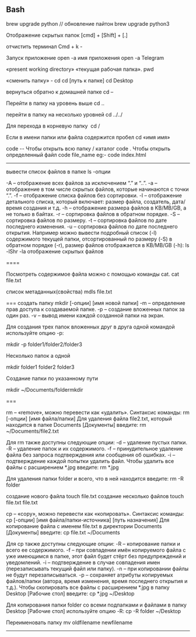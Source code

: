 ## Bash

brew upgrade python // обновление пайтон 
brew upgrade python3

Отображение скрытых папок [cmd] + [Shift] + [.]

отчистить терминал Cmd + k -

Запуск приложение open -a имя приложения open -a Telegram

«present working directory» «текущая рабочая папка». pwd 

«сменить папку» - cd cd [путь к папке] cd Desktop

вернуться обратно к домашней папке cd –

Перейти в папку на уровень выше cd ..

перейти в папку на несколько уровней  cd ../../

Для перехода в корневую папку  cd /

Если в имени папки или файла содержится пробел cd «имя имя»

code --
Чтобы открыть всю папку / каталог
code .
Чтобы открыть определенный файл
code file_name
eg:- code index.html

____

вывести список файлов в папке ls -опции

-A – отображение всех файлов за исключением “.” и “..”.
-a – отображение в том числе скрытых файлов, которые начинаются с точки “.”.
-f – отображение списка файлов без сортировки.
-l – отображение детального списка, который включает: размер файла, создатель, дата/время создания и т.д.
-h – отображение размера файлов в KB/MB/GB, а не только в байтах.
-r – сортировка файлов в обратном порядке.
-S – сортировка файлов по размеру.
-t – сортировка файлов по дате последнего изменения.
-u – сортировка файлов по дате последнего открытия.
Например можно вывести подробный список (-l) содержимого текущей папки, отсортированный по размеру (-S) в обратном порядке (-r), размер файлов отображается в KB/MB/GB (-h):
ls -lShr
-la отображение скрытых файлов

====

Посмотреть содержимое файла можно с помощью команды cat.
cat file.txt

список метаданных(свойства) mdls file.txt

===
создать папку mkdir [-опции] [имя новой папки]
-m – определение прав доступа к создаваемой папке.
-p – создание вложенных папок за один раз.
-v – вывод имени каждой созданной папки на экран.

Для создания трех папок вложенных друг в друга одной командой используйте опцию -p:

mkdir -p folder1/folder2/folder3

Несколько папок а одной

mkdir folder1 folder2 folder3

Создание папки по указанному пути

mkdir ~/Documents/foldermkdir

===

rm – «remove», можно перевести как «удалить».
Синтаксис команды:
rm [-опции] [имя файла/папки]
Для удаления файла file2.txt, который находится в папке Documents [Документы] введите:
rm ~/Documents/file2.txt

Для rm также доступны следующие опции:
-d – удаление пустых папки.
-R – удаление папок и их содержимого.
-f – принудительное удаление файла без запроса подтверждения или сообщения об ошибках.
-i – подтверждение каждой попытки удалить файл.
Чтобы удалить все файлы с расширением *.jpg введите:
rm *.jpg

Для удаления папки folder и всего, что в ней находится введите:
rm -R folder




создание нового файла touch file.txt 
создание несколько файлов touch file.txt file.txt

cp – «copy», можно перевести как «копировать».
Синтаксис команды:
cp [-опции] [имя файла/папки-источника] [путь назначения]
Для копирование файла с именем file.txt в директории Documents [Документы] введите:
cp file.txt ~/Documents

Для cp также доступны следующие опции:
-R – копирование папки и всего ее содержимого.
-f – при совпадении имён копируемого файла с уже имеющимся в папке, этот файл будет стёрт без предупреждений и уведомлений.
-i – подтверждение в случае совпадения имен (перезаписывать текущий файл или папку).
-n – при копировании файлы не будут перезаписываться.
-p – сохраняет атрибуты копируемых файлов/папки (автора, время изменения, время последнего открытия и т.д.).
Чтобы скопировать все файлы с расширением *.jpg в папку Desktop [Рабочие стол] введите:
cp *.jpg ~/Desktop

Для копирования папки folder со всеми подпапками и файлами в папку Desktop [Рабочие стол] используйте опцию -R:
cp -R folder ~/Desktop

Переименовать папку mv oldfilename newfilename

_____

